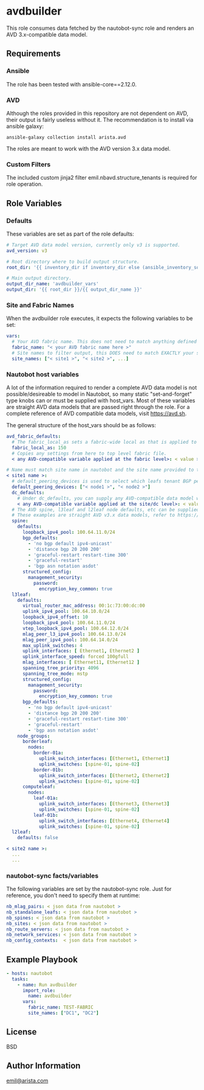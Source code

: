 # avdbuilder

This role consumes data fetched by the nautobot-sync role and renders an AVD 3.x-compatible data model.

## Requirements
### Ansible

The role has been tested with ansible-core==2.12.0.

### AVD

Although the roles provided in this repository are not dependent on AVD, their output is fairly useless without it. The recommendation is to install via ansible galaxy:

```shell
ansible-galaxy collection install arista.avd
```

The roles are meant to work with the AVD version 3.x data model.

### Custom Filters

The included custom jinja2 filter emil.nbavd.structure_tenants is required for role operation.

## Role Variables

### Defaults

These variables are set as part of the role defaults:

```yaml
# Target AVD data model version, currently only v3 is supported.
avd_version: v3

# Root directory where to build output structure.
root_dir: '{{ inventory_dir if inventory_dir else (ansible_inventory_sources[0] | dirname) }}'

# Main output directory.
output_dir_name: 'avdbuilder_vars'
output_dir: '{{ root_dir }}/{{ output_dir_name }}'
```

### Site and Fabric Names

When the avdbuilder role executes, it expects the following variables to be set:

```yaml
vars:
  # Your AVD fabric name. This does not need to match anything defined in Nautobot.
  fabric_name: "< your AVD fabric name here >"
  # Site names to filter output, this DOES need to match EXACTLY your site names as defined in Nautobot.
  site_names: ["< site1 >", "< site2 >", ...]
```

### Nautobot host variables

A lot of the information required to render a complete AVD data model is not possible/desireable to model in Nautobot, so many static "set-and-forget" type knobs can or must be supplied with host_vars. Most of these variables are straight AVD data models that are passed right through the role. For a complete reference of AVD compatible data models, visit https://avd.sh.

The general structure of the host_vars should be as follows:

```yaml
avd_fabric_defaults:
  # The fabric_local_as sets a fabric-wide local as that is applied to any tenant BGP peering relationships.
  fabric_local_as: 150
  # Copies any settings from here to top level fabric file.
  < any AVD-compatible variable applied at the fabric level>: < value >

# Name must match site name in nautobot and the site name provided to the role at runtime.
< site1 name >:
  # default_peering_devices is used to select which leafs tenant BGP peerings are configured on.
  default_peering_devices: ["< node1 >", "< node2 >"]
  dc_defaults:
    # Under dc_defaults, you can supply any AVD-compatible data model which will be passed right through to the rendered <site>.yml file.
    < any AVD-compatible variable applied at the site/dc level>: < value >
  # The AVD spine, l3leaf and l2leaf node defaults, etc can be supplied here, as well as node-specific data models.
  # These examples are straight AVD v3.x data models, refer to https://avd.sh for complete information.
  spine:
    defaults:
      loopback_ipv4_pool: 100.64.11.0/24
      bgp_defaults:
        - 'no bgp default ipv4-unicast'
        - 'distance bgp 20 200 200'
        - 'graceful-restart restart-time 300'
        - 'graceful-restart'
        - 'bgp asn notation asdot'
      structured_config:
        management_security:
          password:
            encryption_key_common: true
  l3leaf:
    defaults:
      virtual_router_mac_address: 00:1c:73:00:dc:00
      uplink_ipv4_pool: 100.64.10.0/24
      loopback_ipv4_offset: 10
      loopback_ipv4_pool: 100.64.11.0/24
      vtep_loopback_ipv4_pool: 100.64.12.0/24
      mlag_peer_l3_ipv4_pool: 100.64.13.0/24
      mlag_peer_ipv4_pool: 100.64.14.0/24
      max_uplink_switches: 4
      uplink_interfaces: [ Ethernet1, Ethernet2 ]
      uplink_interface_speed: forced 100gfull
      mlag_interfaces: [ Ethernet11, Ethernet12 ]
      spanning_tree_priority: 4096
      spanning_tree_mode: mstp
      structured_config:
        management_security:
          password:
            encryption_key_common: true
      bgp_defaults:
        - 'no bgp default ipv4-unicast'
        - 'distance bgp 20 200 200'
        - 'graceful-restart restart-time 300'
        - 'graceful-restart'
        - 'bgp asn notation asdot'
    node_groups:
      borderleaf:
        nodes:
          border-01a:
            uplink_switch_interfaces: [Ethernet1, Ethernet1]
            uplink_switches: [spine-01, spine-02]
          border-01b:
            uplink_switch_interfaces: [Ethernet2, Ethernet2]
            uplink_switches: [spine-01, spine-02]
      computeleaf:
        nodes:
          leaf-01a:
            uplink_switch_interfaces: [Ethernet3, Ethernet3]
            uplink_switches: [spine-01, spine-02]
          leaf-01b:
            uplink_switch_interfaces: [Ethernet4, Ethernet4]
            uplink_switches: [spine-01, spine-02]
  l2leaf:
    defaults: false

< site2 name >:
  ...
  ...
```

### nautobot-sync facts/variables

The following variables are set by the nautobot-sync role. Just for reference, you don't need to specify them at runtime:

```yaml
nb_mlag_pairs: < json data from nautobot >
nb_standalone_leafs: < json data from nautobot >
nb_spines: < json data from nautobot >
nb_sites: < json data from nautobot >
nb_route_servers: < json data from nautobot >
nb_network_services: < json data from nautobot >
nb_config_contexts:  < json data from nautobot >
```

## Example Playbook

```yaml
- hosts: nautobot
  tasks:
    - name: Run avdbuilder
      import_role:
        name: avdbuilder
      vars:
        fabric_name: TEST-FABRIC
        site_names: ["DC1", "DC2"]
```

## License

BSD

## Author Information

emil@arista.com
